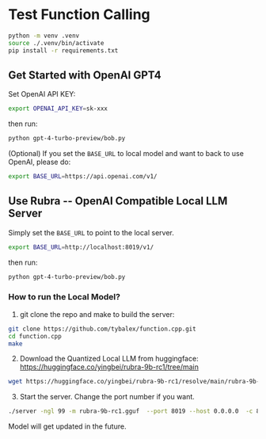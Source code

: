 # Test Function Calling

```bash
python -m venv .venv
source ./.venv/bin/activate
pip install -r requirements.txt
```



## Get Started with OpenAI GPT4
Set OpenAI API KEY:
```bash
export OPENAI_API_KEY=sk-xxx
```

then run:
```bash
python gpt-4-turbo-preview/bob.py
```

(Optional) If you set the `BASE_URL` to local model and want to back to use OpenAI, please do:
```bash
export BASE_URL=https://api.openai.com/v1/
```

## Use Rubra -- OpenAI Compatible Local LLM Server
Simply set the `BASE_URL` to point to the local server.
```bash
export BASE_URL=http://localhost:8019/v1/
```

then run:
```bash
python gpt-4-turbo-preview/bob.py
```

### How to run the Local Model?
1. git clone the repo and make to build the server:
```bash
git clone https://github.com/tybalex/function.cpp.git
cd function.cpp 
make
```

2. Download the Quantized Local LLM from huggingface: https://huggingface.co/yingbei/rubra-9b-rc1/tree/main
```bash
wget https://huggingface.co/yingbei/rubra-9b-rc1/resolve/main/rubra-9b-rc1.gguf
```

3. Start the server. Change the port number if you want.
```bash
./server -ngl 99 -m rubra-9b-rc1.gguf  --port 8019 --host 0.0.0.0  -c 8192 --chat-template llama2
```

Model will get updated in the future.
